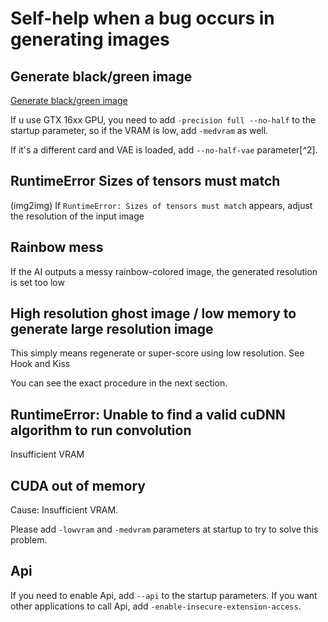 
# Self-help when a bug occurs in generating images

## Generate black/green image

[Generate black/green image](https://github.com/AUTOMATIC1111/stable-diffusion-webui/wiki/Install-and-Run-on-NVidia-GPUs)

If u use GTX 16xx GPU, you need to add `-precision full --no-half` to the startup parameter, so if the VRAM is low, add `-medvram` as well.

If it's a different card and VAE is loaded, add `--no-half-vae` parameter[^2].

## RuntimeError Sizes of tensors must match

(img2img) If `RuntimeError: Sizes of tensors must match` appears, adjust the resolution of the input image

## Rainbow mess

If the AI outputs a messy rainbow-colored image, the generated resolution is set too low

## High resolution ghost image / low memory to generate large resolution image

This simply means regenerate or super-score using low resolution. See Hook and Kiss

You can see the exact procedure in the next section.

## RuntimeError: Unable to find a valid cuDNN algorithm to run convolution

Insufficient VRAM

## CUDA out of memory

Cause: Insufficient VRAM.

Please add `-lowvram` and `-medvram` parameters at startup to try to solve this problem.

## Api

If you need to enable Api, add `--api` to the startup parameters. If you want other applications to call Api, add `-enable-insecure-extension-access`.
